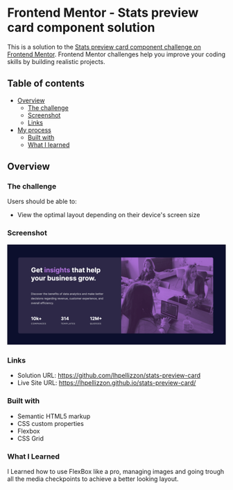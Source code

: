 # Frontend Mentor - Stats preview card component solution

This is a solution to the [Stats preview card component challenge on Frontend Mentor](https://www.frontendmentor.io/challenges/stats-preview-card-component-8JqbgoU62). Frontend Mentor challenges help you improve your coding skills by building realistic projects.

## Table of contents

- [Overview](#overview)
  - [The challenge](#the-challenge)
  - [Screenshot](#screenshot)
  - [Links](#links)
- [My process](#my-process)
  - [Built with](#built-with)
  - [What I learned](#what-i-learned)

## Overview

### The challenge

Users should be able to:

- View the optimal layout depending on their device's screen size

### Screenshot

![](./images/screenshot.png)

### Links

- Solution URL: https://github.com/lhpellizzon/stats-preview-card
- Live Site URL: https://lhpellizzon.github.io/stats-preview-card/

### Built with

- Semantic HTML5 markup
- CSS custom properties
- Flexbox
- CSS Grid

### What I Learned

I Learned how to use FlexBox like a pro, managing images and going trough all the media checkpoints to achieve a better looking layout.
